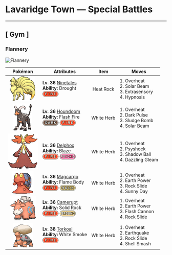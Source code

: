 # Lavaridge Town — Special Battles

---

## [ Gym ]

### Flannery

![Flannery](../assets/important_trainers/flannery.png "Flannery")

| Pokémon | Attributes | Item | Moves |
|:-------:|------------|:----:|-------|
| ![Ninetales](../../assets/sprites/ninetales/front.gif "Ninetales: Legend has it that Ninetales came into being when nine wizards possessing sacred powers merged into one. This Pokémon is highly intelligent—it can understand human speech.") | **Lv. 36** [Ninetales](../../pokemon/ninetales.md)<br>**Ability:** Drought<br>![fire](../../assets/types/fire.png) | Heat Rock | 1. Overheat<br>2. Solar Beam<br>3. Extrasensory<br>4. Hypnosis |
| ![Houndoom](../../assets/sprites/houndoom/front.gif "Houndoom: In a Houndoom pack, the one with its horns raked sharply toward the back serves a leadership role. These Pokémon choose their leader by fighting among themselves.") | **Lv. 36** [Houndoom](../../pokemon/houndoom.md)<br>**Ability:** Flash Fire<br>![dark](../../assets/types/dark.png) ![fire](../../assets/types/fire.png) | White Herb | 1. Overheat<br>2. Dark Pulse<br>3. Sludge Bomb<br>4. Solar Beam |
| ![Delphox](../../assets/sprites/delphox/front.gif "Delphox: Using psychic power, it generates a fiery vortex of 5,400 degrees Fahrenheit, incinerating foes swept into this whirl of flame.") | **Lv. 36** [Delphox](../../pokemon/delphox.md)<br>**Ability:** Blaze<br>![fire](../../assets/types/fire.png) ![psychic](../../assets/types/psychic.png) | White Herb | 1. Overheat<br>2. Psyshock<br>3. Shadow Ball<br>4. Dazzling Gleam |
| ![Magcargo](../../assets/sprites/magcargo/front.gif "Magcargo: Magcargo’s body temperature is approximately 18,000 degrees Fahrenheit. Water is vaporized on contact. If this Pokémon is caught in the rain, the raindrops instantly turn into steam, cloaking the area in a thick fog.") | **Lv. 36** [Magcargo](../../pokemon/magcargo.md)<br>**Ability:** Flame Body<br>![fire](../../assets/types/fire.png) ![rock](../../assets/types/rock.png) | White Herb | 1. Overheat<br>2. Earth Power<br>3. Rock Slide<br>4. Sunny Day |
| ![Camerupt](../../assets/sprites/camerupt/front.gif "Camerupt: The humps on Camerupt’s back are formed by a transformation of its bones. They sometimes blast out molten magma. This Pokémon apparently erupts often when it is enraged.") | **Lv. 36** [Camerupt](../../pokemon/camerupt.md)<br>**Ability:** Solid Rock<br>![fire](../../assets/types/fire.png) ![ground](../../assets/types/ground.png) | White Herb | 1. Overheat<br>2. Earth Power<br>3. Flash Cannon<br>4. Rock Slide |
| ![Torkoal](../../assets/sprites/torkoal/front.gif "Torkoal: Torkoal generates energy by burning coal. It grows weaker as the fire dies down. When it is preparing for battle, this Pokémon burns more coal.") | **Lv. 38** [Torkoal](../../pokemon/torkoal.md)<br>**Ability:** White Smoke<br>![fire](../../assets/types/fire.png) | White Herb | 1. Overheat<br>2. Earthquake<br>3. Rock Slide<br>4. Shell Smash |

